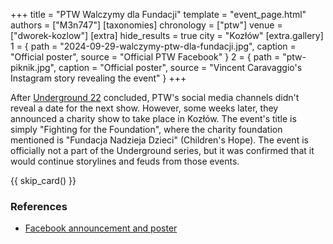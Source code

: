 +++
title = "PTW Walczymy dla Fundacji"
template = "event_page.html"
authors = ["M3n747"]
[taxonomies]
chronology = ["ptw"]
venue = ["dworek-kozlow"]
[extra]
hide_results = true
city = "Kozłów"
[extra.gallery]
1 = { path = "2024-09-29-walczymy-ptw-dla-fundacji.jpg", caption = "Official poster", source = "Official PTW Facebook" }
2 = { path = "ptw-piknik.jpg", caption = "Official poster", source = "Vincent Caravaggio's Instagram story revealing the event" }
+++


After [Underground 22](@/e/ptw/2024-08-25/ptw-underground-22.md) concluded, PTW's social media channels didn't reveal a date for the next show.
However, some weeks later, they announced a charity show to take place in Kozłów.
The event's title is simply "Fighting for the Foundation", where the charity foundation mentioned is "Fundacja Nadzieja Dzieci" (Children's Hope).
The event is officially not a part of the Underground series, but it was confirmed that it would continue storylines and feuds from those events.

{{ skip_card() }}

### References

* [Facebook announcement and poster](https://www.facebook.com/PrimeTimeWrestlingPL/posts/pfbid0A8DxWMbks5aKMceWdq2kVsNcauAGxL56iSqdtVCdthHCEcQfNocuM5mzRBvz78bul)
